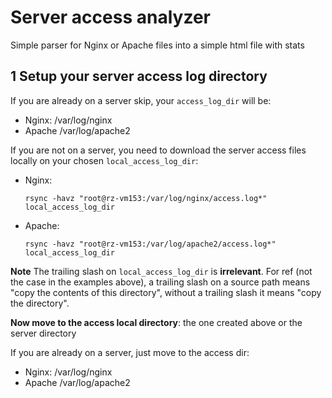 # Server access analyzer

Simple parser for Nginx or Apache files into a simple html file with stats


## 1 Setup your server access log directory

If you are already on a server skip, your `access_log_dir` will be:
 - Nginx: /var/log/nginx
 - Apache /var/log/apache2

If you are not on a server, you need to download the server access files locally on your chosen `local_access_log_dir`:

- Nginx:
  ```
  rsync -havz "root@rz-vm153:/var/log/nginx/access.log*" local_access_log_dir
  ```
- Apache:
  ```
  rsync -havz "root@rz-vm153:/var/log/apache2/access.log*" local_access_log_dir
  ```

**Note**
  The trailing slash on `local_access_log_dir` is **irrelevant**. 
  For ref (not the case in the examples above), a  trailing slash on a source path means "copy the contents of this directory", 
  without a trailing slash it means "copy the directory".




**Now move to the access local directory**: the one created above or the server directory

If you are already on a server, just move to the access dir:
 - Nginx: /var/log/nginx
 - Apache /var/log/apache2
   
